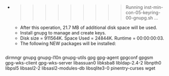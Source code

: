 * >>>>>>>>> Running inst-min-con-05-keyring-00-gnupg.sh ...
  * After this operation, 21.7 MB of additional disk space will be used.
  * Install gnupg to manage and create keys.
  * Disk size = 911564K. Space Used = 24844K. Runtime = 00:00:00:03.
  * The following NEW packages will be installed:
  ```bash
dirmngr gnupg gnupg-l10n gnupg-utils gpg
gpg-agent gpgconf gpgsm gpg-wks-client gpg-wks-server
libassuan0 libksba8 libldap-2.4-2 libnpth0 libpsl5
libsasl2-2 libsasl2-modules-db libsqlite3-0 pinentry-curses wget
  ```
